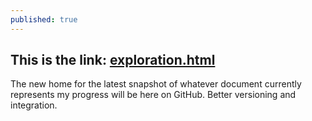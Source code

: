```yaml
---
published: true
---
```

## This is the link: [exploration.html](../files/exploration.html)

The new home for the latest snapshot of whatever document currently represents my progress will be here on GitHub. Better versioning and integration.
